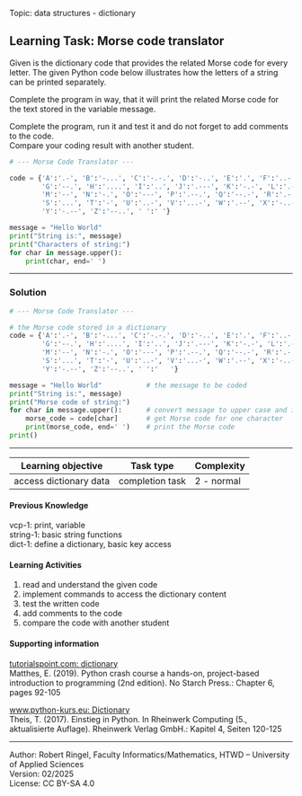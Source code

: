 Topic: data structures - dictionary

## Learning Task: Morse code translator

Given is the dictionary code that provides the related Morse code for every letter. 
The given Python code below illustrates how the letters of a string can be printed separately.

Complete the program in way, that it will print the related Morse code for the text stored in the variable message.

Complete the program, run it and test it and do not forget to add comments to the code.  
Compare your coding result with another student.

``` python
# --- Morse Code Translator ---

code = {'A':'.-', 'B':'-...', 'C':'-.-.', 'D':'-..', 'E':'.', 'F':'..-.', 
        'G':'--.', 'H':'....', 'I':'..', 'J':'.---', 'K':'-.-', 'L':'.-..', 
        'M':'--', 'N':'-.', 'O':'---', 'P':'.--.', 'Q':'--.-', 'R':'.-.', 
        'S':'...', 'T':'-', 'U':'..-', 'V':'...-', 'W':'.--', 'X':'-..-', 
        'Y':'-.--', 'Z':'--..', ' ':' '}

message = "Hello World"
print("String is:", message)
print("Characters of string:")
for char in message.upper():
	print(char, end=' ')
```

---------------------------------------

### Solution

``` python
# --- Morse Code Translator ---

# the Morse code stored in a dictionary
code = {'A':'.-', 'B':'-...', 'C':'-.-.', 'D':'-..', 'E':'.', 'F':'..-.', 
        'G':'--.', 'H':'....', 'I':'..', 'J':'.---', 'K':'-.-', 'L':'.-..', 
        'M':'--', 'N':'-.', 'O':'---', 'P':'.--.', 'Q':'--.-', 'R':'.-.', 
        'S':'...', 'T':'-', 'U':'..-', 'V':'...-', 'W':'.--', 'X':'-..-', 
        'Y':'-.--', 'Z':'--..', ' ':'   '}

message = "Hello World"           # the message to be coded
print("String is:", message)
print("Morse code of string:")
for char in message.upper():      # convert message to upper case and iterate all characters
	morse_code = code[char]       # get Morse code for one character
	print(morse_code, end=' ')    # print the Morse code
print()
```

---------------------------------------

| **Learning objective**                         | **Task type**   | **Complexity** |
| ---------------------------------------------- | --------------- | -------------- |
| access dictionary data                         | completion task | 2 - normal     |  

#### Previous Knowledge

vcp-1: print, variable  
string-1: basic string functions  
dict-1: define a dictionary, basic key access

#### Learning Activities

1) read and understand the given code
2) implement commands to access the dictionary content
3) test the written code
4) add comments to the code
5) compare the code with another student

#### Supporting information

[tutorialspoint.com: dictionary](https://www.tutorialspoint.com/python/python_dictionary.htm)  
Matthes, E. (2019). Python crash course a hands-on, project-based introduction to programming (2nd edition). No Starch Press.: Chapter 6, pages 92-105  

[www.python-kurs.eu: Dictionary](https://www.python-kurs.eu/python3_dictionaries.php)  
Theis, T. (2017). Einstieg in Python. In Rheinwerk Computing (5., aktualisierte Auflage). Rheinwerk Verlag GmbH.: Kapitel 4, Seiten 120-125

---------------------------------------
Author: Robert Ringel, Faculty Informatics/Mathematics, HTWD – University of Applied Sciences  
Version: 02/2025  
License: CC BY-SA 4.0
